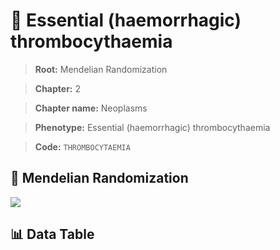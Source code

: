 # 🧪 Essential (haemorrhagic) thrombocythaemia

> **Root:** Mendelian Randomization

> **Chapter:** 2  

> **Chapter name:** Neoplasms

> **Phenotype:** Essential (haemorrhagic) thrombocythaemia  

> **Code:** `THROMBOCYTAEMIA`

## 🧬 Mendelian Randomization  

<img src="/MR/Figures/Forward/THROMBOCYTAEMIA.png"/>

## 📊 Data Table

<CsvTableMRF src="/MR/Data/Forward/THROMBOCYTAEMIA.csv"/>
